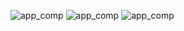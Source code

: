 ![app_comp](https://img.shields.io/badge/react-61dafb?style=flat&logo=react&logoColor=ffffff) ![app_comp](https://img.shields.io/badge/recoil-80aaee?style=flat&logo=recoil&logoColor=ffffff) ![app_comp](https://img.shields.io/badge/emotion-C43BAD?style=flat&logo=emotion&logoColor=ffffff)

